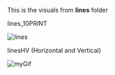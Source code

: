 This is the visuals from <b>lines</b> folder

lines_10PRINT

![lines](https://user-images.githubusercontent.com/11010268/215665984-c43e0727-ab50-47a8-99f5-a7097b66bc75.gif)

linesHV (Horizontal and Vertical)

![myGif](https://user-images.githubusercontent.com/11010268/216852343-20f73218-b075-474a-b1e0-24ecc9b394e1.gif)

